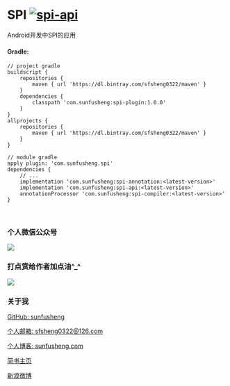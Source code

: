 # SPI [![spi-api](https://api.bintray.com/packages/sfsheng0322/maven/spi-api/images/download.svg) ](https://bintray.com/sfsheng0322/maven/spi-api/_latestVersion)

Android开发中SPI的应用

#### Gradle:

    // project gradle
    buildscript {
        repositories {
            maven { url 'https://dl.bintray.com/sfsheng0322/maven' }
        }
        dependencies {
            classpath 'com.sunfusheng:spi-plugin:1.0.0'
        }
    }
    allprojects {
        repositories {
            maven { url 'https://dl.bintray.com/sfsheng0322/maven' }
        }
    }

    // module gradle
    apply plugin: 'com.sunfusheng.spi'
    dependencies {
        // ...
        implementation 'com.sunfusheng:spi-annotation:<latest-version>'
        implementation 'com.sunfusheng:spi-api:<latest-version>'
        annotationProcessor 'com.sunfusheng:spi-compiler:<latest-version>'
    }

<br/>

### 个人微信公众号

<img src="http://ourvm0t8d.bkt.clouddn.com/wx_gongzhonghao.png">

<br/>

### 打点赏给作者加点油^_^

<img src="http://ourvm0t8d.bkt.clouddn.com/wx_shoukuanma.png" >

<br/>

### 关于我

[GitHub: sunfusheng](https://github.com/sunfusheng)

[个人邮箱: sfsheng0322@126.com](https://mail.126.com/)

[个人博客: sunfusheng.com](http://sunfusheng.com/)

[简书主页](http://www.jianshu.com/users/88509e7e2ed1/latest_articles)

[新浪微博](http://weibo.com/u/3852192525)